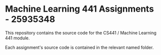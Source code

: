 # Machine Learning 441 Assignments - 25935348

This repository contains the source code for the CS441 / Machine Learning 441 module.

Each assignment's source code is contained in the relevant named folder.